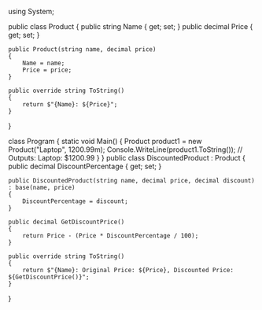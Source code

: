 using System;

public class Product
{
    public string Name { get; set; }
    public decimal Price { get; set; }
    
    public Product(string name, decimal price)
    {
        Name = name;
        Price = price;
    }

    public override string ToString()
    {
        return $"{Name}: ${Price}";
    }
}

class Program
{
    static void Main()
    {
        Product product1 = new Product("Laptop", 1200.99m);
        Console.WriteLine(product1.ToString()); // Outputs: Laptop: $1200.99
    }
}
public class DiscountedProduct : Product
{
    public decimal DiscountPercentage { get; set; }

    public DiscountedProduct(string name, decimal price, decimal discount) : base(name, price)
    {
        DiscountPercentage = discount;
    }

    public decimal GetDiscountPrice()
    {
        return Price - (Price * DiscountPercentage / 100);
    }

    public override string ToString()
    {
        return $"{Name}: Original Price: ${Price}, Discounted Price: ${GetDiscountPrice()}";
    }
}

